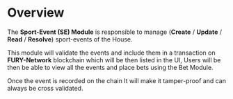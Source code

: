 # **Overview**

The **Sport-Event (SE) Module** is responsible to manage
(**Create** / **Update** / **Read** / **Resolve**) sport-events of the House.

This module will validate the events and include them in a transaction on **FURY-Network** blockchain which will be then listed in the UI,
Users will be then be able to view all the events and place bets using the Bet Module.

Once the event is recorded on the chain It will make it tamper-proof and can always be cross validated.
